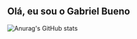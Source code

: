 ## Olá, eu sou o Gabriel Bueno

![Anurag's GitHub stats](https://github-readme-stats.vercel.app/api?username=buenin7&show_icons=true&theme=dracula)
